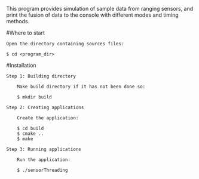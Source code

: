 This program provides simulation of sample data from ranging sensors, and print the fusion of data to the console with different modes and timing methods.

#Where to start

	Open the directory containing sources files: 

	$ cd <program_dir>


#Installation

	Step 1: Building directory

		Make build directory if it has not been done so:

		$ mkdir build

	Step 2: Creating applications
    
		Create the application:

		$ cd build
		$ cmake ..
		$ make

	Step 3: Running applications

		Run the application:

		$ ./sensorThreading